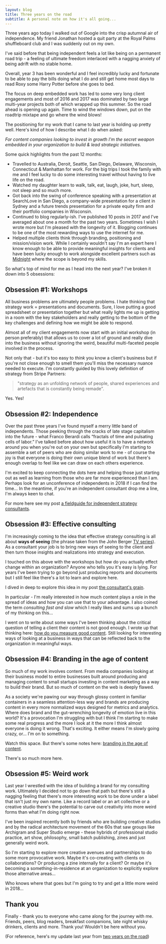 ```yaml
---
layout: blog
title: Three years on the road
subtitle: A personal note on how it's all going...
---
```


Three years ago today I walked out of Google into the crisp autumnal air of independence. My friend Jonathan hosted a quit party at the Royal Palms shuffleboard club and I was suddenly out on my own.

I've said before that being independent feels a lot like being on a permanent road trip - a feeling of ultimate freedom interlaced with a nagging anxiety of being adrift with no stable home.

Overall, year 3 has been wonderful and I feel incredibly lucky and fortunate to be able to pay the bills doing what I do and still get home most days to read Roxy some Harry Potter before she goes to bed.

The focus on deep embedded work has led to some very long client engagements and most of 2016 and 2017 was dominated by two large multi-year projects both of which wrapped up this summer. So the road ahead is opening up again. Time to wind the windows down, put on the roadtrip mixtape and go where the wind blows!

The positioning for my work that I came to last year is holding up pretty well. Here's kind of how I describe what I do when asked:

*For content companies looking to invest in growth I’m the secret weapon embedded in your organization to build & lead strategic initiatives.*

Some quick highlights from the past 12 months:

- Travelled to Australia, Deroit, Seattle, San Diego, Delaware, Wisconsin, Connecticut & Manhattan for work. For the big trips I took the family with me and I feel lucky to do some interesting travel without having to live life on the road.
- Watched my daughter learn to walk, talk, eat, laugh, joke, hurt, sleep, not sleep and so much more.
- Got back into the swing of conference speaking with a presentation at SearchLove in San Diego, a company-wide presentation for a client in Sydney and a future trends presentation for a private equity firm and their portfolio companies in Wisconsin. 
- Continued to blog regularly-ish. I've published 10 posts in 2017 and I've averaged about one a month for the past two years. Sometimes I wish I wrote more but I'm pleased with the longevity of it. Blogging continues to be one of the most rewarding ways to use the internet for me.
- Helped multiple clients think through branding, positioning and mission/vision work. While I certainly wouldn't say I'm an expert here I know enough to be able to provide meaningful insights for clients and have been lucky enough to work alongside excellent partners such as [Midnight](https://gomidnight.com/) where the scope is beyond my skills.

So what's top of mind for me as I head into the next year? I've broken it down into 5 obsessions:

## Obsession #1: Workshops

All business problems are ultimately people problems. I hate thinking that strategy work = presentations and documents. Sure, I love putting a good spreadsheet or presentation together but what really lights me up is getting in a room with the key stakeholders and really getting to the bottom of the key challenges and defining how we might be able to respond.

Almost all of my client engagements now start with an initial workshop (in person preferably) that allows us to cover a lot of ground and really dive into the business without ignoring the weird, beautiful multi-faceted people involved in the process.

Not only that - but it's too easy to *think* you know a client's business but if you're not close enough to smell them you'll miss the necessary nuance needed to execute. I'm constantly guided by this lovely definition of strategy from Stripe Partners:

>"strategy as an unfolding network of people, shared experiences and artefacts that is constantly being remade".

Yes. Yes!

## Obsession #2: Independence

Over the past three years I've found myself a merry little band of independents. Those peeking through the cracks of late stage capitalism into the future - what Franco Berardi calls “fractals of time and pulsating cells of labor.” I've talked before about how useful it is to have a network around you when you're out on your own but specifically I'm starting to assemble a set of peers who are doing similar work to me - of course the joy is that everyone is doing their own unique blend of work but there's enough overlap to feel like we can draw on each others experience.

I'm excited to keep connecting the dots here and helping those just starting out as well as learning from those who are far more experienced than I am. Perhaps look for an unconference of independents in 2018 if I can find the time... In the meantime, if you're an independent consultant drop me a line, I'm always keen to chat.

For more here see my post [a fieldguide for independent strategy consultants](http://tomcritchlow.com/2016/12/14/fieldguide-independent-consulting/).

## Obsession #3: Effective consulting

I'm increasingly coming to the idea that effective strategy consulting is all about **ways of seeing** (the phrase taken from the John Berger [TV series](https://en.wikipedia.org/wiki/Ways_of_Seeing)). As a consultant your job is to bring new ways of seeing to the client and then turn those insights and realizations into strategy and execution.

I touched on this above with the workshops but how do you actually effect change within an organization? Anyone who tells you it's easy is lying. For years I've been trying to go beyond just producing reports and documents but I still feel like there's a lot to learn and explore here.

I dived in deep to explore this idea in my post [the consultant's grain](http://tomcritchlow.com/2017/07/18/the-consultants-grain/).

In particular - I'm really interested in how much content plays a role in the spread of ideas and how you can use that to your advantage. I also coined the term *consulting fast and slow* which I really likes and sums up a bunch of my thinking on this...

I went on to write about some ways I've been thinking about the critical question of telling a client their content is not good enough. I wrote up that thinking here: [how do you measure good content](http://tomcritchlow.com/2017/10/03/how-do-you-measure-good-content/). Still looking for interesting ways of looking at a business in ways that can be reflected back to the organization in meaningful ways.

## Obsession #4: Branding in the age of content

So much of my work involves content. From media companies looking at their business model to entire businesses built around producing and managing content to small startups investing in content marketing as a way to build their brand. But so much of content on the web is deeply flawed.

As a society we're pawing our way through glossy content in familiar containers in a seamless attention-less way and brands are producing content in every more normalized ways designed for metrics and analytics. Where does brand and the gut-wrenching longevity of emotion live in this world? It's a provocation I'm struggling with but I think I'm starting to make some real progress and the more I look at it the more I think almost everyone is doing it wrong. That's exciting. It either means I'm slowly going crazy, or... I'm on to something.

Watch this space. But there's some notes here: [branding in the age of content](http://tomcritchlow.com/2017/06/27/branding-in-the-age-of-content/).

There's so much more here.

## Obsession #5: Weird work

Last year I wrestled with the idea of building a brand for my consulting work. Ultimately I decided not to go down that path but there's still a nagging feeling that there's more interesting work to be done under a label that isn't just my own name. Like a record label or an art collective or a creative studio there's the potential to carve out creativity into more weird forms than what I'm doing right now.

I've been inspired recently both by friends who are building creative studios and by the radical architecture movement of the 60s that saw groups like Archigram and Super Studio emerge - these hybrids of professional studio practice, art show, philosophy, small batch publishing, zines and just generally weird work.

So I'm starting to explore more creative avenues and partnerships to do some more provocative work. Maybe it's co-creating with clients on collaborations? Or producing a zine internally for a client? Or maybe it's becoming a something-in-residence at an organization to explicitly explore those alternative areas...

Who knows where that goes but I'm going to try and get a little more weird in 2018...

## Thank you

Finally - thank you to everyone who came along for the journey with me. Friends, peers, blog readers, breakfast companions, late night whisky drinkers, clients and more. Thank you! Wouldn't be here without you.

(For reference, here's my update last year from [two years on the road](http://tomcritchlow.com/2016/10/24/2-years/))